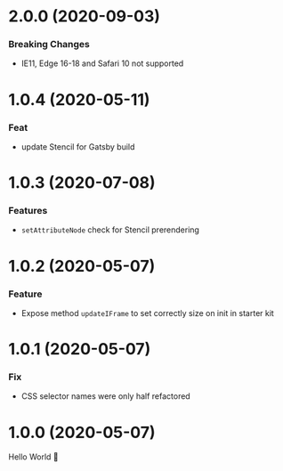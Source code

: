 # 2.0.0 (2020-09-03)

### Breaking Changes

- IE11, Edge 16-18 and Safari 10 not supported

# 1.0.4 (2020-05-11)

### Feat

- update Stencil for Gatsby build

# 1.0.3 (2020-07-08)

### Features

- `setAttributeNode` check for Stencil prerendering

# 1.0.2 (2020-05-07)

### Feature

- Expose method `updateIFrame` to set correctly size on init in starter kit

# 1.0.1 (2020-05-07)

### Fix

- CSS selector names were only half refactored

# 1.0.0 (2020-05-07)

Hello World 👋
